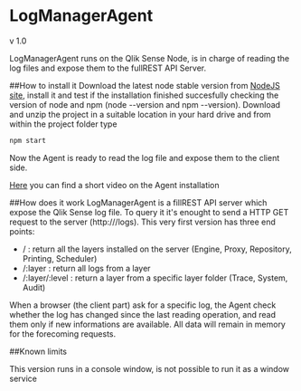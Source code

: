# LogManagerAgent
v 1.0 

LogManagerAgent runs on the Qlik Sense Node, is in charge of reading the log files and expose them to the fullREST API Server.

##How to install it
Download the latest node stable version from [NodeJS site](https://nodejs.org/en/), install it and test if the installation finished succesfully checking the version of node and npm (node --version and npm --version).
Download and unzip the project in a suitable location in your hard drive and from within the project folder type

```sh
npm start
```

Now the Agent is ready to read the log file and expose them to the client side.

[Here](https://www.youtube.com/watch?v=Xcj8ZomCaoQ) you can find a short video on the Agent installation


##How does it work
LogManagerAgent is a fillREST API server which expose the Qlik Sense log file. To query it it's enought to send a HTTP GET request to the server (http://<serverName>/logs). This very first version has three end points:

* /               :  return all the layers installed on the server (Engine, Proxy, Repository, Printing, Scheduler)
* /:layer         :  return all logs from a layer
* /:layer/:level  :  return a layer from a specific layer folder (Trace, System, Audit)

When a browser (the client part) ask for a specific log, the Agent check whether the log has changed since the last reading operation, and read them only if new informations are available. All data will remain in memory for the forecoming requests.

##Known limits

This version runs in a console window, is not possible to run it as a window service
